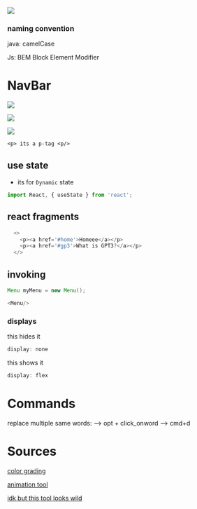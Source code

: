 


![](aharo24%202023-02-28%20at%2012.34.15%20AM.png)


### naming convention
java:
	camelCase

Js:
	BEM
	Block Element Modifier

# NavBar
![](aharo24%202023-02-28%20at%202.31.44%20AM.png)

![](aharo24%202023-02-28%20at%202.33.43%20AM.png)

![](aharo24%202023-02-28%20at%202.32.11%20AM.png)

`<p> its a p-tag <p/> `



## use state
- its for `Dynamic` state

```js
import React, { useState } from 'react';
```


## react fragments
```js
  <> 
    <p><a href='#home'>Homeee</a></p>
    <p><a href='#gp3'>What is GPT3?</a></p>
  </>
```



## invoking

```java
Menu myMenu = new Menu();
```

```js
<Menu/>
```

### displays

this hides it
```js
display: none
```

this shows it
```js
display: flex
```





# Commands

replace multiple same words:
	--> opt + click_onword
	--> cmd+d 

# Sources

[color grading](https://angrytools.com/gradient/)

[animation tool](https://animista.net)

[idk but this tool looks wild](https://www.figma.com)




